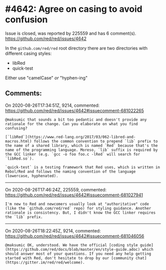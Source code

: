 
#4642: Agree on casing to avoid confusion
================================================================================
Issue is closed, was reported by 225559 and has 6 comment(s).
<https://github.com/red/red/issues/4642>

In the `github.com/red/red` root directory there are two directories with different casing styles:
- libRed
- quick-test

Either use "camelCase" *or* "hyphen-ing"


Comments:
--------------------------------------------------------------------------------

On 2020-08-26T17:34:51Z, 9214, commented:
<https://github.com/red/red/issues/4642#issuecomment-681022265>

    @maksumic that sounds a bit too pedantic and doesn't provide any rationale for the change. Can you elaborate on what you find confusing?
    
    [`libRed`](https://www.red-lang.org/2017/03/062-libred-and-macros.html) follows the common convention to prepend `lib` prefix to the name of a shared library, which is named `Red` because that's the name of the programming language. Moreso, `lib` suffix is required by the GCC linker (e.g. `gcc -o foo foo.c -lRed` will search for `libRed.so`).
    
    `quick-test` is a testing framework that Red uses, which is written in Rebol/Red and follows the naming convention of the language (lowercase, hyphenated).

--------------------------------------------------------------------------------

On 2020-08-26T17:46:24Z, 225559, commented:
<https://github.com/red/red/issues/4642#issuecomment-681027941>

    I'm new to Red and newcomers usually look at "authoritative" code (like the `github.com/red/red` repo) for styling guidance. Another rationale is consistency. But, I didn't know the GCC linker requires the `lib` prefix.

--------------------------------------------------------------------------------

On 2020-08-26T18:22:45Z, 9214, commented:
<https://github.com/red/red/issues/4642#issuecomment-681046056>

    @maksumic OK, understood. We have the official [coding style guide](https://github.com/red/docs/blob/master/en/style-guide.adoc) which should answer most of your questions. If you need any help getting started with Red, don't hesitate to drop by our [community chat](https://gitter.im/red/red/welcome).

